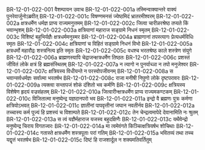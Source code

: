 BR-12-01-022-001  वैशम्पायन उवाच
BR-12-01-022-001a तस्मिन्वाक्यान्तरे वाक्यं पुनरेवार्जुनोऽब्रवीत्
BR-12-01-022-001c विषण्णमनसं ज्येष्ठमिदं भ्रातरमीश्वरम्
BR-12-01-022-002a क्षत्रधर्मेण धर्मज्ञ प्राप्य राज्यमनुत्तमम्
BR-12-01-022-002c जित्वा चारीन्नरश्रेष्ठ तप्यते किं भवान्भृशम्
BR-12-01-022-003a क्षत्रियाणां महाराज सङ्ग्रामे निधनं स्मृतम्
BR-12-01-022-003c विशिष्टं बहुभिर्यज्ञैः क्षत्रधर्ममनुस्मर
BR-12-01-022-004a ब्राह्मणानां तपस्त्यागः प्रेत्यधर्मविधिः स्मृतः
BR-12-01-022-004c क्षत्रियाणां च विहितं सङ्ग्रामे निधनं विभो
BR-12-01-022-005a क्षत्रधर्मो महारौद्रः शस्त्रनित्य इति स्मृतः
BR-12-01-022-005c वधश्च भरतश्रेष्ठ काले शस्त्रेण संयुगे
BR-12-01-022-006a ब्राह्मणस्यापि चेद्राजन्क्षत्रधर्मेण तिष्ठतः
BR-12-01-022-006c प्रशस्तं जीवितं लोके क्षत्रं हि ब्रह्मसंस्थितम्
BR-12-01-022-007a न त्यागो न पुनर्याच्ञा न तपो मनुजेश्वर
BR-12-01-022-007c क्षत्रियस्य विधीयन्ते न परस्वोपजीवनम्
BR-12-01-022-008a स भवान्सर्वधर्मज्ञः सर्वात्मा भरतर्षभ
BR-12-01-022-008c राजा मनीषी निपुणो लोके दृष्टपरावरः
BR-12-01-022-009a त्यक्त्वा सन्तापजं शोकं दंशितो भव कर्मणि
BR-12-01-022-009c क्षत्रियस्य विशेषेण हृदयं वज्रसंहतम्
BR-12-01-022-010a जित्वारीन्क्षत्रधर्मेण प्राप्य राज्यमकण्टकम्
BR-12-01-022-010c विजितात्मा मनुष्येन्द्र यज्ञदानपरो भव
BR-12-01-022-011a इन्द्रो वै ब्रह्मणः पुत्रः कर्मणा क्षत्रियोऽभवत्
BR-12-01-022-011c ज्ञातीनां पापवृत्तीनां जघान नवतीर्नव
BR-12-01-022-012a तच्चास्य कर्म पूज्यं हि प्रशस्यं च विशाम्पते
BR-12-01-022-012c तेन चेन्द्रत्वमापेदे देवानामिति नः श्रुतम्
BR-12-01-022-013a स त्वं यज्ञैर्महाराज यजस्व बहुदक्षिणैः
BR-12-01-022-013c यथैवेन्द्रो मनुष्येन्द्र चिराय विगतज्वरः
BR-12-01-022-014a मा त्वमेवंगते किञ्चित्क्षत्रियर्षभ शोचिथाः
BR-12-01-022-014c गतास्ते क्षत्रधर्मेण शस्त्रपूताः परां गतिम्
BR-12-01-022-015a भवितव्यं तथा तच्च यद्वृत्तं भरतर्षभ
BR-12-01-022-015c दिष्टं हि राजशार्दूल न शक्यमतिवर्तितुम्

